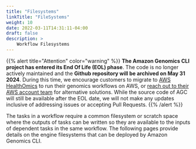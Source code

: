 ```yaml
---
title: "Filesystems"
linkTitle: "FileSystems"
weight: 10
date: 2022-03-11T14:31:11-04:00
draft: false
description: >
    Workflow Filesystems
---
```


{{% alert title="Attention" color="warning" %}}
**The Amazon Genomics CLI project has entered its End Of Life (EOL) phase**. The code is no longer actively maintained and the **Github repository will be archived on May 31 2024**. During this time, we encourage customers to migrate to [AWS HealthOmics](https://aws.amazon.com/healthomics/) to run their genomics workflows on AWS, or [reach out to their AWS account team](https://aws.amazon.com/contact-us/?nc2=h_header) for alternative solutions. While the source code of AGC will still be available after the EOL date, we will not make any updates inclusive of addressing issues or accepting Pull Requests.
{{% /alert %}}

The tasks in a workflow require a common filesystem or scratch space where the outputs of tasks can be written so they 
are available to the inputs of dependent tasks in the same workflow. The following pages provide details on the engine 
filesystems that can be deployed by Amazon Genomics CLI.


